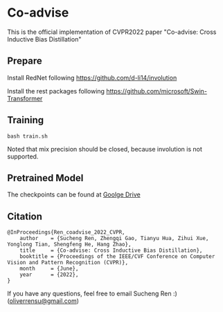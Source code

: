 # Co-advise
This is the official implementation of CVPR2022 paper "Co-advise: Cross Inductive Bias Distillation"
## Prepare
Install RedNet following https://github.com/d-li14/involution

Install the rest packages following https://github.com/microsoft/Swin-Transformer

## Training

```shell
bash train.sh
```
Noted that mix precision should be closed, because involution is not supported.
## Pretrained Model
The checkpoints can be found at [Goolge Drive](https://drive.google.com/drive/folders/1qZosjeFctKBdBpcyOJ6k1jjcsJYxDGOu?usp=sharing)

## Citation
```
@InProceedings{Ren_coadvise_2022_CVPR,
    author    = {Sucheng Ren, Zhengqi Gao, Tianyu Hua, Zihui Xue, Yonglong Tian, Shengfeng He, Hang Zhao},
    title     = {Co-advise: Cross Inductive Bias Distillation},
    booktitle = {Proceedings of the IEEE/CVF Conference on Computer Vision and Pattern Recognition (CVPR)},
    month     = {June},
    year      = {2022},
}
```

If you have any questions, feel free to email Sucheng Ren :) (oliverrensu@gmail.com)